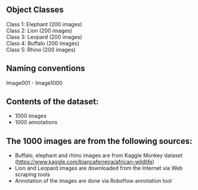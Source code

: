 ## Object Classes
Class 1: Elephant  (200 images) <br>
Class 2: Lion  (200 images) <br>
Class 3: Leopard  (200 images) <br>
Class 4: Buffalo  (200 images) <br>
Class 5: Rhino  (200 images) 

## Naming conventions
Image001 - Image1000 <br>

## Contents of the dataset: 
- 1000 images 
- 1000 annotations

## The 1000 images are from the following sources:
- Buffalo, elephant and rhino images are from Kaggle Monkey dataset (https://www.kaggle.com/biancaferreira/african-wildlife)
- Lion and Leopard images are downloaded from the Internet via Web scraping tools
- Annotation of the images are done via Roboflow annotation tool
